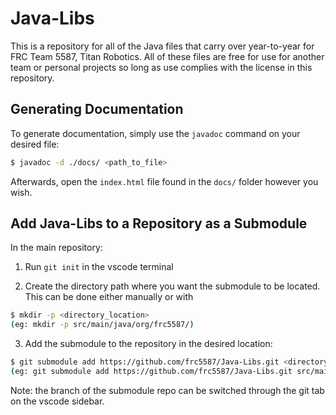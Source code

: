 # Java-Libs

This is a repository for all of the Java files that carry over year-to-year for FRC Team 5587, Titan Robotics. All of these files are free for use for another team or personal projects so long as use complies with the license in this repository.

## Generating Documentation

To generate documentation, simply use the `javadoc` command on your desired file:
```bash
$ javadoc -d ./docs/ <path_to_file>
```

Afterwards, open the `index.html` file found in the `docs/` folder however you wish.


## Add Java-Libs to a Repository as a Submodule

In the main repository:

1. Run `git init` in the vscode terminal

2. Create the directory path where you want the submodule to be located. This can be done either manually or with 
```bash 
$ mkdir -p <directory_location> 
(eg: mkdir -p src/main/java/org/frc5587/)
```

3. Add the submodule to the repository in the desired location: 
```bash
$ git submodule add https://github.com/frc5587/Java-Libs.git <directory_location/new_submodule_folder> 
(eg: git submodule add https://github.com/frc5587/Java-Libs.git src/main/java/org/frc5587/lib)
```

Note: the branch of the submodule repo can be switched through the git tab on the vscode sidebar.